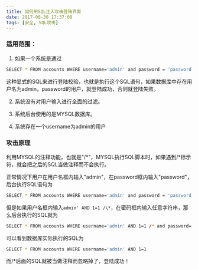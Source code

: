 ```yaml
---
title: 如何用SQL注入攻击登陆界面
date: 2017-08-30 17:37:08
tags: [安全, SQL攻击]
---
```


### 适用范围：
1. 如果一个系统是通过

```bash
SELECT * FROM accounts WHERE username='admin' and password = 'password'
```

这种显式的SQL来进行登陆校验，也就是执行这个SQL语句，如果数据库中存在用户名为admin，password的用户，就登陆成功，否则就登陆失败。

2. 系统没有对用户输入进行全面的过滤。

3. 系统后台使用的是MYSQL数据库。

4. 系统存在一个username为admin的用户

### 攻击原理

利用MYSQL的注释功能，也就是"/\*"，MYSQL执行SQL脚本时，如果遇到/\*标示符，就会把之后的SQL当做注释而不会执行。

正常情况下用户在用户名框内输入"admin"，在password框内输入"password"，后台执行SQL语句为
```bash
SELECT * FROM accounts WHERE username='admin' and password = 'password'
```

但是如果用户名框内输入`admin' AND 1=1 /\*`，在密码框内输入任意字符串，那么后台执行的SQL就为
```bash
SELECT * FROM accounts WHERE username='admin' AND 1=1 /* and password='aa'
```
可以看到数据库实际执行的SQL为
```bash
SELECT * FROM accounts WHERE username='admin' AND 1=1
```
而/\*后面的SQL就被当做注释而忽略掉了，登陆成功！
